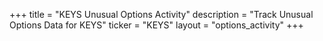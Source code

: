+++
title = "KEYS Unusual Options Activity"
description = "Track Unusual Options Data for KEYS"
ticker = "KEYS"
layout = "options_activity"
+++

